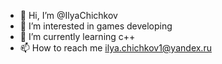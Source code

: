 - 👋 Hi, I’m @IlyaChichkov
- 👀 I’m interested in games developing
- 🌱 I’m currently learning c++
- 📫 How to reach me ilya.chichkov1@yandex.ru

<!---
IlyaChichkov/IlyaChichkov is a ✨ special ✨ repository because its `README.md` (this file) appears on your GitHub profile.
You can click the Preview link to take a look at your changes.
--->
